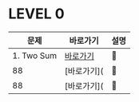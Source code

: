 # LEVEL 0

|문제|바로가기|설명|
|------|---|---|
|1. Two Sum|[바로가기](https://github.com/CSHcode/LeetCode/tree/main/Easy/1.%20Two%20Sum)|:hammer:|
|88|[바로가기](|:hammer:|
|88|[바로가기](|:hammer:|
